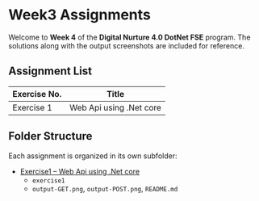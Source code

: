 # Week3 Assignments

Welcome to **Week 4** of the **Digital Nurture 4.0 DotNet FSE** program.
The solutions along with the output screenshots are included for reference.

## Assignment List

| Exercise No. | Title                                      |
|--------------|--------------------------------------------|
| Exercise 1   | Web Api using .Net core             |

## Folder Structure

Each assignment is organized in its own subfolder:

* [Exercise1 – Web Api using .Net core](./Exercise1)
    * `exercise1` 
    * `output-GET.png`, `output-POST.png`, `README.md`